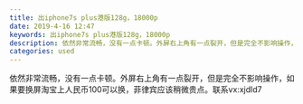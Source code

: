 ```yaml
---
title: 出iphone7s plus港版128g，18000p
date: 2019-4-16 12:47
keywords: 出iphone7s plus港版128g，18000p
description: 依然非常流畅，没有一点卡顿。外屏右上角有一点裂开，但是完全不影响操作，如果要换屏淘宝上人民币100可以换，菲律宾应该稍微贵点。联系vx:xjdld7
categories: used
---
```

<td class="t_f" id="postmessage_3515136">

依然非常流畅，没有一点卡顿。外屏右上角有一点裂开，但是完全不影响操作，如果要换屏淘宝上人民币100可以换，菲律宾应该稍微贵点。联系vx:xjdld7<br/>
</td>
